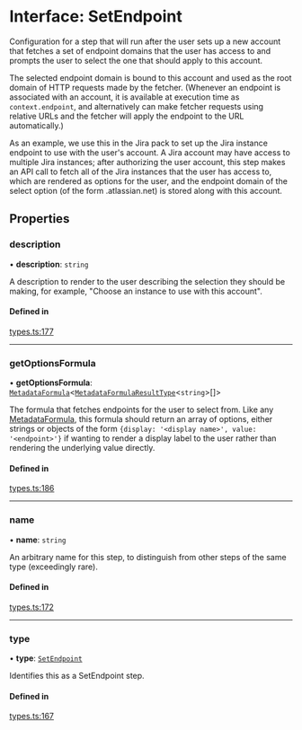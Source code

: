 # Interface: SetEndpoint

Configuration for a step that will run after the user sets up a new account
that fetches a set of endpoint domains that the user has access to and prompts
the user to select the one that should apply to this account.

The selected endpoint domain is bound to this account and used as the root domain
of HTTP requests made by the fetcher. (Whenever an endpoint is associated with
an account, it is available at execution time as `context.endpoint`, and alternatively
can make fetcher requests using relative URLs and the fetcher will apply the endpoint
to the URL automatically.)

As an example, we use this in the Jira pack to set up the Jira instance endpoint
to use with the user's account. A Jira account may have access to multiple
Jira instances; after authorizing the user account, this step makes an API call to
fetch all of the Jira instances that the user has access to, which are rendered as
options for the user, and the endpoint domain of the select option
(of the form <instance>.atlassian.net) is stored along with this account.

## Properties

### description

• **description**: `string`

A description to render to the user describing the selection they should be making,
for example, "Choose an instance to use with this account".

#### Defined in

[types.ts:177](https://github.com/coda/packs-sdk/blob/main/types.ts#L177)

___

### getOptionsFormula

• **getOptionsFormula**: [`MetadataFormula`](../types/MetadataFormula.md)<[`MetadataFormulaResultType`](../types/MetadataFormulaResultType.md)<`string`\>[]\>

The formula that fetches endpoints for the user
to select from. Like any [MetadataFormula](../types/MetadataFormula.md), this formula should return
an array of options, either strings or objects of the form
`{display: '<display name>', value: '<endpoint>'}` if wanting to render a display
label to the user rather than rendering the underlying value directly.

#### Defined in

[types.ts:186](https://github.com/coda/packs-sdk/blob/main/types.ts#L186)

___

### name

• **name**: `string`

An arbitrary name for this step, to distinguish from other steps of the same type
(exceedingly rare).

#### Defined in

[types.ts:172](https://github.com/coda/packs-sdk/blob/main/types.ts#L172)

___

### type

• **type**: [`SetEndpoint`](../enums/PostSetupType.md#setendpoint)

Identifies this as a SetEndpoint step.

#### Defined in

[types.ts:167](https://github.com/coda/packs-sdk/blob/main/types.ts#L167)
